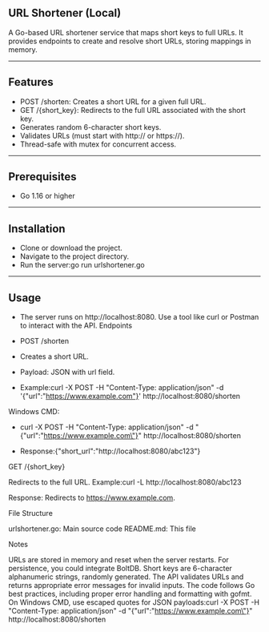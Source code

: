 ## URL Shortener (Local)
A Go-based URL shortener service that maps short keys to full URLs. It provides endpoints to create and resolve short URLs, storing mappings in memory.

---

## Features

- POST /shorten: Creates a short URL for a given full URL.
- GET /{short_key}: Redirects to the full URL associated with the short key.
- Generates random 6-character short keys.
- Validates URLs (must start with http:// or https://).
- Thread-safe with mutex for concurrent access.

---

## Prerequisites

- Go 1.16 or higher

---

## Installation

- Clone or download the project.
- Navigate to the project directory.
- Run the server:go run urlshortener.go

---

## Usage
- The server runs on http://localhost:8080. Use a tool like curl or Postman to interact with the API.
Endpoints

- POST /shorten

- Creates a short URL.
- Payload: JSON with url field.
- Example:curl -X POST -H "Content-Type: application/json" -d '{"url":"https://www.example.com"}' http://localhost:8080/shorten

Windows CMD:
- curl -X POST -H "Content-Type: application/json" -d "{\"url\":\"https://www.example.com\"}" http://localhost:8080/shorten

- Response:{"short_url":"http://localhost:8080/abc123"}




GET /{short_key}

Redirects to the full URL.
Example:curl -L http://localhost:8080/abc123

Response: Redirects to https://www.example.com.



File Structure

urlshortener.go: Main source code
README.md: This file

Notes

URLs are stored in memory and reset when the server restarts. For persistence, you could integrate BoltDB.
Short keys are 6-character alphanumeric strings, randomly generated.
The API validates URLs and returns appropriate error messages for invalid inputs.
The code follows Go best practices, including proper error handling and formatting with gofmt.
On Windows CMD, use escaped quotes for JSON payloads:curl -X POST -H "Content-Type: application/json" -d "{\"url\":\"https://www.example.com\"}" http://localhost:8080/shorten



